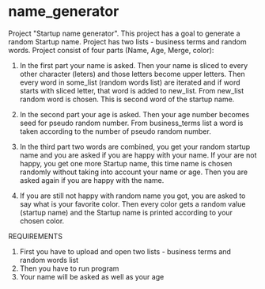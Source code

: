 # name_generator

Project "Startup name generator". This project has a goal to generate a random Startup name.
Project has two lists - business terms and random words.
Project consist of four parts (Name, Age, Merge, color):

1. In the first part your name is asked. Then your name is sliced to every other character (leters) and those letters become upper letters.
Then every word in some_list (random words list) are iterated and if word starts with sliced letter, that word is added to new_list. From new_list random word is chosen. This is second word of the startup name.

2. In the second part your age is asked. Then your age number becomes seed for pseudo random number. From business_terms list a word is taken according to the number of pseudo random number.

3. In the third part two words are combined, you get your random startup name and you are asked if you are happy with your name. If your are not happy, you get one more Startup name, this time name is chosen randomly without taking into account your name or age. Then you are asked again if you are happy with the name.

4. If you are still not happy with random name you got, you are asked to say what is your favorite color. Then every color gets a random value (startup name) and the Startup name is printed according to your chosen color.

REQUIREMENTS
1. First you have to upload and open two lists - business terms and random words list
2. Then you have to run program
3. Your name will be asked as well as your age
